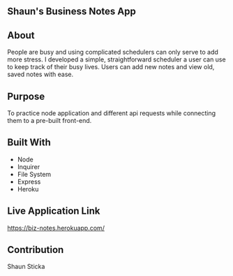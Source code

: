 ## Shaun's Business Notes App

## About
People are busy and using complicated schedulers can only serve to add more stress. I developed a simple, straightforward scheduler a user can use to keep track of their busy lives. Users can add new notes and view old, saved notes with ease.

## Purpose
To practice node application and different api requests while connecting them to a pre-built front-end.

## Built With
* Node
* Inquirer
* File System
* Express
* Heroku

## Live Application Link
https://biz-notes.herokuapp.com/

## Contribution
Shaun Sticka
